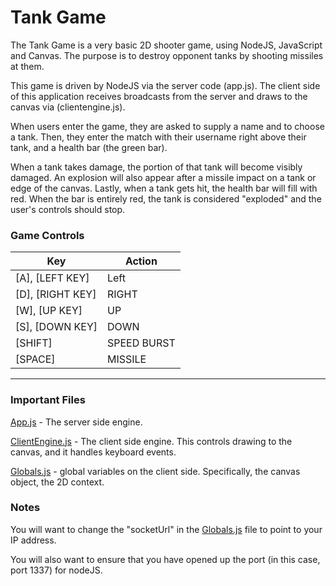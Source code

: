 ﻿# Tank Game

The Tank Game is a very basic 2D shooter game, using NodeJS, JavaScript and Canvas.  The purpose is to destroy opponent tanks by shooting missiles at them. 

This game is driven by NodeJS via the server code (app.js).  The client side of this application receives broadcasts from the server and draws to the canvas via (clientengine.js).

When users enter the game, they are asked to supply a name and to choose a tank.  Then, they enter the match with their username right above their tank, and a health bar (the green bar).

When a tank takes damage, the portion of that tank will become visibly damaged.  An explosion will also appear after a missile impact on a tank or edge of the canvas.  Lastly, when a tank
gets hit, the health bar will fill with red.  When the bar is entirely red, the tank is considered "exploded" and the user's controls should stop.

### Game Controls
Key              | Action
---------------- | ----------------
[A], [LEFT KEY]  | Left
[D], [RIGHT KEY] | RIGHT
[W], [UP KEY]    | UP
[S], [DOWN KEY]  | DOWN
[SHIFT]          | SPEED BURST
[SPACE]          | MISSILE


-----------------------------

### Important Files

[App.js](app.js) - The server side engine.

[ClientEngine.js](/public/js/clientengine.js) - The client side engine.  This controls drawing to the canvas, and it handles keyboard events.

[Globals.js](/public/js/globals.js) - global variables on the client side.  Specifically, the canvas object, the 2D context.
   
### Notes

You will want to change the "socketUrl" in the [Globals.js](/public/js/globals.js) file to point to your IP address.

You will also want to ensure that you have opened up the port (in this case, port 1337) for nodeJS.

